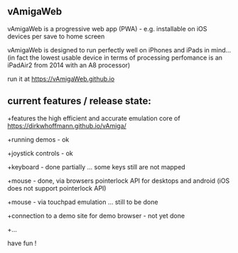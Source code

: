 vAmigaWeb
---------
vAmigaWeb is a progressive web app (PWA) - e.g. installable on iOS devices per save to home screen

vAmigaWeb is designed to run perfectly well on iPhones and iPads in mind... 
(in fact the lowest usable device in terms of processing perfomance is an iPadAir2 from 2014 with an A8 processor)

run it at https://vAmigaWeb.github.io


current features / release state: 
---------------------------------
+features the high efficient and accurate emulation core of https://dirkwhoffmann.github.io/vAmiga/

+running demos - ok

+joystick controls - ok

+keyboard - done partially ... some keys still are not mapped

+mouse - done, via browsers pointerlock API for desktops and android (iOS does not support pointerlock API)

+mouse - via touchpad emulation ... still to be done

+connection to a demo site for demo browser - not yet done

+...


have fun !
